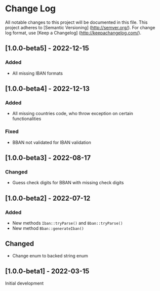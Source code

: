 # Change Log

All notable changes to this project will be documented in this file. This project adheres
to [Semantic Versioning] (http://semver.org/). For change log format,
use [Keep a Changelog] (http://keepachangelog.com/).

## [1.0.0-beta5] - 2022-12-15

### Added

- All missing IBAN formats

## [1.0.0-beta4] - 2022-12-13

### Added

- All missing countries code, who throw exception on certain functionalities

### Fixed

- BBAN not validated for IBAN validation

## [1.0.0-beta3] - 2022-08-17

### Changed

- Guess check digits for BBAN with missing check digits

## [1.0.0-beta2] - 2022-07-12

### Added

- New methods `Iban::tryParse()` and `Bban::tryParse()`
- New method `Bban::generateIban()`

## Changed

- Change enum to backed string enum

## [1.0.0-beta1] - 2022-03-15

Initial development